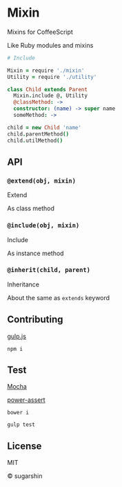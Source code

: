 # Mixin

Mixins for CoffeeScript

Like Ruby modules and mixins

```coffeescript
# Include

Mixin = require './mixin'
Utility = require './utility'

class Child extends Parent
  Mixin.include @, Utility
  @classMethod: ->
  constructor: (name) -> super name
  someMethod: ->

child = new Child 'name'
child.parentMethod()
child.utilMethod()
```

## API

### `@extend(obj, mixin)`

Extend

As class method

### `@include(obj, mixin)`

Include

As instance method

### `@inherit(child, parent)`

Inheritance

About the same as `extends` keyword

## Contributing
  
[gulp.js](//gulpjs.com/)

```shell
npm i
```

## Test

[Mocha](//mochajs.org/)

[power-assert](//github.com/twada/power-assert)

```shell
bower i

gulp test
```

## License

MIT

© sugarshin

